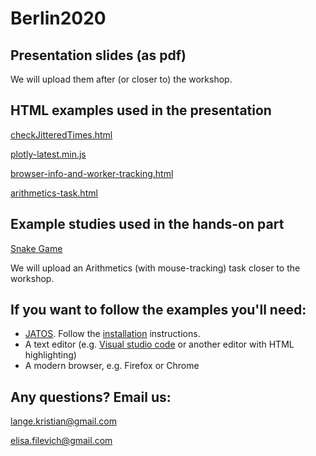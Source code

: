 # Berlin2020

## Presentation slides (as pdf)

We will upload them after (or closer to) the workshop. 


## HTML examples used in the presentation

[checkJitteredTimes.html](assets/checkJitteredTimes.html)

[plotly-latest.min.js](assets/plotly-latest.min.js)

[browser-info-and-worker-tracking.html](assets/browser-info-and-worker-tracking.html)

[arithmetics-task.html](assets/arithmetics-task.html)


## Example studies used in the hands-on part

[Snake Game](https://github.com/JATOS/JATOS_examples/raw/master/examples/snake_game.zip)

We will upload an Arithmetics (with mouse-tracking) task closer to the workshop.  

## If you want to follow the examples you'll need:

* [JATOS](http://www.jatos.org/). Follow the [installation](http://www.jatos.org/Installation.html) instructions.
* A text editor (e.g. [Visual studio code](https://code.visualstudio.com/) or another editor with HTML highlighting)
* A modern browser, e.g. Firefox or Chrome

## Any questions? Email us:

lange.kristian@gmail.com

elisa.filevich@gmail.com
